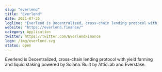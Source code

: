 ```yaml
---
slug: "everlend"
title: "Everlend"
date: 2021-07-25
logline: "Everlend is Decentralized, cross-chain lending protocol with yield farming and liquid staking powered by Solana. Built by AtticLab and Everstake."
website: "https://everlend.finance/"
category: Application
twitter: https://twitter.com/EverlendFinance
logo: /img/everlend.svg
status: open
---
```


Everlend is Decentralized, cross-chain lending protocol with yield farming and liquid staking powered by Solana. Built by AtticLab and Everstake.